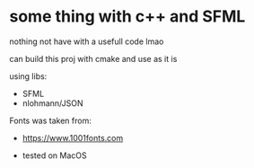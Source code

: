 # some thing with c++ and SFML
nothing not have with a usefull code 
lmao

can build this proj with cmake
and use as it is

using libs:
- SFML
- nlohmann/JSON

Fonts was taken from:
- https://www.1001fonts.com

- tested on MacOS

```
